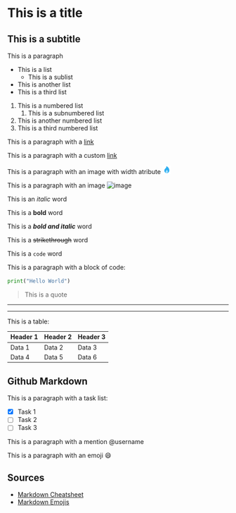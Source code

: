 # This is a title
## This is a subtitle

<!-- This is a comment -->

This is a paragraph

- This is a list
    - This is a sublist
- This is another list
- This is a third list

1. This is a numbered list
    1. This is a subnumbered list
2. This is another numbered list
3. This is a third numbered list

This is a paragraph with a [link](https://www.google.com)

This is a paragraph with a custom [link](https://www.google.com "Google")

This is a paragraph with an image with width atribute <img src="image.png" width="20"/>

This is a paragraph with an image ![image](https://www.google.com/images/branding/googlelogo/2x/googlelogo_light_color_92x30dp.png "Google Logo")

This is an *italic* word

This is a **bold** word

This is a ***bold and italic*** word

This is a ~~strikethrough~~ word

This is a `code` word

This is a paragraph with a block of code:
```python
print("Hello World")
```

> This is a quote

---
___

This is a table:

| Header 1 | Header 2 | Header 3 |
|----------|----------|----------|
| Data 1   | Data 2   | Data 3   |
| Data 4   | Data 5   | Data 6   |



<!--Github Markdown-->
## Github Markdown

This is a paragraph with a task list:
- [x] Task 1
- [ ] Task 2
- [ ] Task 3

This is a paragraph with a mention @username

This is a paragraph with an emoji :smile:

## Sources
- [Markdown Cheatsheet](https://github.com/adam-p/markdown-here/wiki/Markdown-Cheatsheet)
- [Markdown Emojis](https://gist.github.com/rxaviers/7360908)